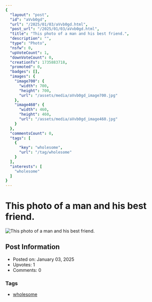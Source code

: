 ```yaml
---
{
  "layout": "post",
  "id": "aVvb0gd",
  "url": "/2025/01/03/aVvb0gd.html",
  "post_url": "/2025/01/03/aVvb0gd.html",
  "title": "This photo of a man and his best friend.",
  "description": "",
  "type": "Photo",
  "nsfw": 0,
  "upVoteCount": 1,
  "downVoteCount": 0,
  "creationTs": 1735883718,
  "promoted": 0,
  "badges": [],
  "images": {
    "image700": {
      "width": 700,
      "height": 700,
      "url": "/assets/media/aVvb0gd_image700.jpg"
    },
    "image460": {
      "width": 460,
      "height": 460,
      "url": "/assets/media/aVvb0gd_image460.jpg"
    }
  },
  "commentsCount": 0,
  "tags": [
    {
      "key": "wholesome",
      "url": "/tag/wholesome"
    }
  ],
  "interests": [
    "wholesome"
  ]
}
---
```


# This photo of a man and his best friend.

![This photo of a man and his best friend.](/assets/media/aVvb0gd_image700.jpg)

## Post Information

- Posted on: January 03, 2025
- Upvotes: 1
- Comments: 0

### Tags

- [wholesome](/tag/wholesome)
